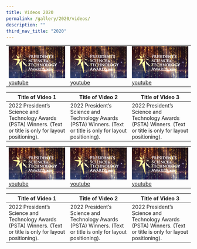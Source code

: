```yaml
---
title: Videos 2020
permalink: /gallery/2020/videos/
description: ""
third_nav_title: "2020"
---
```

|   |   |   |
| -------- | -------- | -------- |
| ![](/images/Video%20Thumbnails/thumbnail-v1.png) [youtube](https://youtu.be/-0859hfYcvA)    | ![](/images/Video%20Thumbnails/thumbnail-v1.png)  [youtube](https://youtu.be/-0859hfYcvA)     | ![](/images/Video%20Thumbnails/thumbnail-v1.png)  [youtube](https://youtu.be/-0859hfYcvA)    |


| Title of Video 1 | Title of Video 2 | Title of Video 3 |
| -------- | -------- | -------- |
| 2022 President’s Science and Technology Awards (PSTA) Winners. (Text or title is only for layout positioning).     | 2022 President’s Science and Technology Awards (PSTA) Winners. (Text or title is only for layout positioning).     | 2022 President’s Science and Technology Awards (PSTA) Winners. (Text or title is only for layout positioning).     |

|   |   |   |
| -------- | -------- | -------- |
| ![](/images/Video%20Thumbnails/thumbnail-v1.png) [youtube](https://youtu.be/-0859hfYcvA)    | ![](/images/Video%20Thumbnails/thumbnail-v1.png)  [youtube](https://youtu.be/-0859hfYcvA)     | ![](/images/Video%20Thumbnails/thumbnail-v1.png)  [youtube](https://youtu.be/-0859hfYcvA)    |


| Title of Video 1 | Title of Video 2 | Title of Video 3 |
| -------- | -------- | -------- |
| 2022 President’s Science and Technology Awards (PSTA) Winners. (Text or title is only for layout positioning).     | 2022 President’s Science and Technology Awards (PSTA) Winners. (Text or title is only for layout positioning).     | 2022 President’s Science and Technology Awards (PSTA) Winners. (Text or title is only for layout positioning).     |